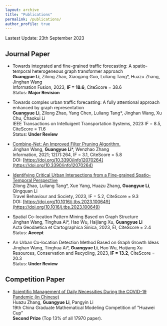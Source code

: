 ```yaml
---
layout: archive
title: "Publications"
permalink: /publications/
author_profile: true
---
```

Lastest Update: 23th September 2023&nbsp; 

## Journal Paper

- Towards integrated and fine-grained traffic forecasting: A spatio-temporal heterogeneous graph transformer approach
 <br> **Guangyue Li**, Zilong Zhao, Xiaogang Guo, Luliang Tang*, Huazu Zhang, Jinghan Wang
 <br>Information Fusion, 2023, **IF = 18.6**, CiteScore = 38.6
 <br> Status: **Major Revision**

- Towards complex urban traffic forecasting: A fully attentional approach enhanced by graph representation
 <br> **Guangyue Li**, Zilong Zhao, Yang Chen, Luliang Tang*, Jinghan Wang, Xu Chu, Chaokui Li 
 <br> IEEE Transactions on Intelluigent Transportation Systems, 2023  IF = 8.5, CiteScore = 11.6
 <br> Status: **Under Review**

- [Combine-Net: An Improved Filter Pruning Algorithm.](https://chicory-ggg.github.io/homepage/files/information-12-00264-v3.pdf)
 <br> Jinghan Wang, **Guangyue Li***, Wenzhao Zhang
 <br> Information, 2021; 12(7):264, IF = 3.1, CiteScore = 5.8
 <br> DOI: [https://doi.org/10.3390/info12070264](https://doi.org/10.3390/info12070264)

- [Identifying Critical Urban Intersections from a Fine-grained Spatio-Temporal Perspective](https://doi.org/10.1016/j.tbs.2023.100649)
 <br> Zilong Zhao, Luliang Tang*, Xue Yang, Huazu Zhang, **Guangyue Li**, Qingquan Li
 <br> Travel Behaviour and Society, 2023, IF = 5.2, CiteScore = 9.3
 <br> DOI: [https://doi.org/10.1016/j.tbs.2023.100649](https://doi.org/10.1016/j.tbs.2023.100649)

- Spatial Co-location Pattern Mining Based on Graph Structure
 <br> Jinghan Wang, Tinghua Ai*, Hao Wu, Haijiang Xu, **Guangyue Li**
 <br> Acta Geodaetica et Cartographica Sinica, 2023, EI, CiteScore = 2.4
 <br> Status: **Accept**

- An Urban Co-location Detection Method Based on Graph Growth Ideas
 <br> Jinghan Wang, Tinghua Ai*, **Guangyue Li**, Hao Wu, Haijiang Xu
 <br> Resources, Conservation and Recycling, 2023, **IF = 13.2**, CiteScore = 20.3
 <br> Status: **Under Review**


## Competition Paper

- [Scientific Management of Daily Necessities During the COVID-19 Pandemic (in Chinese)](https://chicory-ggg.github.io/homepage/files/F22938880001.pdf)
  <br>Huazu Zhang, **Guangyue Li**, Pangyin Li
  <br> 19th China Graduate Mathematical Modeling Competition of "Huawei Cup”
  <br>**Second Prize** (Top 13% of all 17970 paper).

